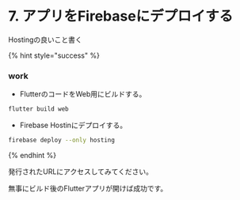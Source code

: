 # 7. アプリをFirebaseにデプロイする

Hostingの良いこと書く

{% hint style="success" %}
### work

* FlutterのコードをWeb用にビルドする。

```bash
flutter build web
```

* Firebase Hostinにデプロイする。

```bash
firebase deploy --only hosting
```
{% endhint %}

発行されたURLにアクセスしてみてください。

無事にビルド後のFlutterアプリが開けば成功です。
